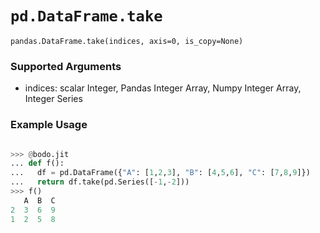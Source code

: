 # `pd.DataFrame.take`

`pandas.DataFrame.take(indices, axis=0, is_copy=None)`

### Supported Arguments

- indices: scalar Integer, Pandas Integer Array, Numpy Integer Array, Integer Series

### Example Usage

```py

>>> @bodo.jit
... def f():
...   df = pd.DataFrame({"A": [1,2,3], "B": [4,5,6], "C": [7,8,9]})
...   return df.take(pd.Series([-1,-2]))
>>> f()
   A  B  C
2  3  6  9
1  2  5  8
```

